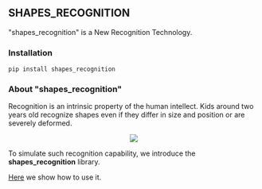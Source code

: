 ## SHAPES_RECOGNITION
"shapes_recognition" is a New Recognition Technology.

### Installation
```
pip install shapes_recognition
```
### About "shapes_recognition"
Recognition is an intrinsic property of the human intellect. Kids around two years old recognize shapes even if they differ in size and position or are severely deformed. 

<p align="center"><img src="https://boriskravtsov.com/pypi/shapes.png"/>

To simulate such recognition capability, we introduce the **shapes_recognition** library.

[Here](https://kravtsov-development.medium.com/amazing-ai-tables-44af52c993a2) 
we show how to use it. 
